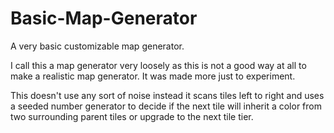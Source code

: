 # Basic-Map-Generator
A very basic customizable map generator.

I call this a map generator very loosely as this is not a good way at all to make a realistic map generator. It was made more just to experiment.

This doesn't use any sort of noise instead it scans tiles left to right and uses a seeded number generator to decide if the next tile will inherit a color from two surrounding parent tiles or upgrade to the next tile tier.
